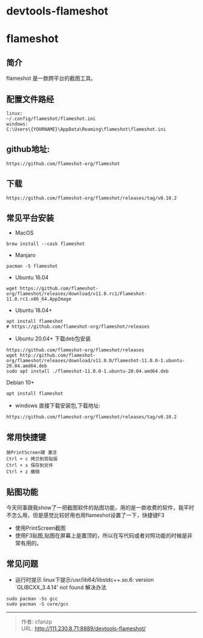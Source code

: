 # devtools-flameshot


# flameshot
## 简介
flameshot 是一款跨平台的截图工具。

## 配置文件路经
```
linux:
~/.config/flameshot/flameshot.ini 
windows: 
C:\Users\{YOURNAME}\AppData\Roaming\flameshot\flameshot.ini 
```

## github地址:
```
https://github.com/flameshot-org/flameshot
```
## 下载
```
https://github.com/flameshot-org/flameshot/releases/tag/v0.10.2
```

## 常见平台安装
- MacOS
```
brew install --cask flameshot
```

- Manjaro
```
pacman -S flameshot
```
- Ubuntu 16.04
```
wget https://github.com/flameshot-org/flameshot/releases/download/v11.0.rc1/Flameshot-11.0.rc1.x86_64.AppImage

```
- Ubuntu 18.04+
```
apt install flameshot
# https://github.com/flameshot-org/flameshot/releases
```
- Ubuntu 20.04+ 下载deb包安装
```
https://github.com/flameshot-org/flameshot/releases
wget http://github.com/flameshot-org/flameshot/releases/download/v11.0.0/flameshot-11.0.0-1.ubuntu-20.04.amd64.deb
sudo apt install ./flameshot-11.0.0-1.ubuntu-20.04.amd64.deb
```
Debian  10+
```
apt install flameshot
```

- windows 直接下载安装包,下载地址: 

```
https://github.com/flameshot-org/flameshot/releases/tag/v0.10.2
```
## 常用快捷键

```
按PrintScreen键 激活
Ctrl + c 拷贝到剪贴版 
Ctrl + s 保存到文件
Ctrl + z 撤销
```

## 贴图功能
今天同事跟我show了一把截图软件的贴图功能，用的是一款收费的软件，我平时不怎么用，但是感觉比较好用也用flameshot设置了一下，快捷键F3
- 使用PrintScreen截图
- 使用F3贴图,贴图在屏幕上是置顶的，所以在写代码或者对照功能的时候是非常有用的。

## 常见问题
- 运行时提示 linux下提示/usr/lib64/libstdc++.so.6: version `GLIBCXX_3.4.14' not found 解决办法
```
sudo pacman -Ss gcc
sudo pacman -S core/gcc
```


---

> 作者: cfanzp  
> URL: http://111.230.8.71:8889/devtools-flameshot/  

